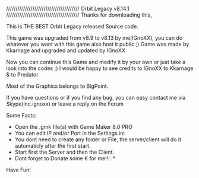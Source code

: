 ///////////////////////////////////////
         Orbit Legacy v8.14.1
///////////////////////////////////////
Thanks for downloading this,

This is THE BEST Orbit Legacy released Source code.

This game was upgraded from v8.9 to v8.13 by me(IGnoXX), you can do whatever you want with this game also host it public ;)
Game was made by Kkarnage and upgraded and updated by IGnoXX

Now you can continue this Game and modify it by your own or just take a look into the codes ;)
I would be happy to see credits to IGnoXX to Kkarnage & to Predator

Most of the Graphics belongs to BigPoint.

If you have questions or if you find any bug, you can easy contact me via Skype(inc.ignoxx) or leave a reply on the Forum


Some Facts:

- Open the .gmk file(s) with Game Maker 8.0 PRO
- You can edit IP and/or Port in the Settings.ini
- You dont need to create any folder or File, the server/client will do it automaticly after the first start.
- Start first the Server and then the Client.
- Dont forget to Donate some  € for me!!! :*


Have Fun!
